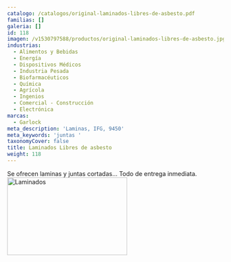 ```yaml
---
catalogo: /catalogos/original-laminados-libres-de-asbesto.pdf
familias: []
galeria: []
id: 118
imagen: /v1530797588/productos/original-laminados-libres-de-asbesto.jpg
industrias:
  - Alimentos y Bebidas
  - Energía
  - Dispositivos Médicos
  - Industria Pesada
  - Biofarmacéuticos
  - Química
  - Agrícola
  - Ingenios
  - Comercial - Construcción
  - Electrónica
marcas:
  - Garlock
meta_description: 'Laminas, IFG, 9450'
meta_keywords: 'juntas '
taxonomyCover: false
title: Laminados Libres de asbesto
weight: 118
---
```




Se ofrecen laminas y juntas cortadas... Todo de entrega inmediata.
 
<img src="images/productos/a9b2a1515f4d16504b93bd07527dddfb-GJC.jpg" alt="Laminados" width="279" height="181" />
